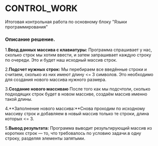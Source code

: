 # CONTROL_WORK

Итоговая контрольная работа по основному блоку "Языки программирования"

### Описание решение.

1.**Ввод данных массива с клавиатуры:** Программа спрашивает у нас, сколько строк мы хотим ввести, и затем запрашивает каждую строку по очереди. Это и будет наш исходный массив строк.

2.**Подсчет нужных строк:** Мы перебираем все введённые строки и считаем, сколько из них имеют длину <= 3 символов. Это необходимо для создания  нового массива нужного размера.

3.**Создание нового массиваю** После того как мы подсчтоли, сколько подходящих строк будет в новом массиве, создаём массив именно такой длины.

4.**Заполнение нового массива:**Снова проходим по исходному массиву строк и добавляем в новый массив только те строки, длина которых <= 3.

5.**Вывод результата:** Программа выводит результирующий массив из коротких строк — то, что требовалось по условию задачи.в одну строку, разделяя элементы запятыми.